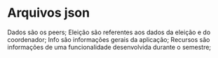 # Arquivos json

Dados são os peers;
Eleição são referentes aos dados da eleição e do coordenador;
Info são informações gerais da aplicação;
Recursos são informações de uma funcionalidade desenvolvida durante o semestre;
